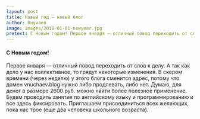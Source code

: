 ```yaml
---
layout: post
title: Новый год — новый блог
author: Внучаев
image: images/2018-01-01-newyear.jpg
pretext: С Новым годом! Первое января — отличный повод переходить от слов к делу. А так как дело у нас коллективное, то грядут некоторые изменения. В скором времени (через неделю)
---
```

#### С Новым годом!
Первое января — отличный повод переходить от слов к делу.
А так как дело у нас коллективное, то грядут некоторые изменения.
В скором времени (через неделю) у этого блога сменится адрес,
потому что домен vnuchaev.blog нужно либо продлевать, либо нет.
Думаю, для денег в размере 2600 руб. можно найти более полезное
применение. Будем проводить занятия по английскому языку и
программированию и все здесь фиксировать. Приглашаем присоединиться
всех желающих, пока нас трое (еще два человека школьного возраста).
